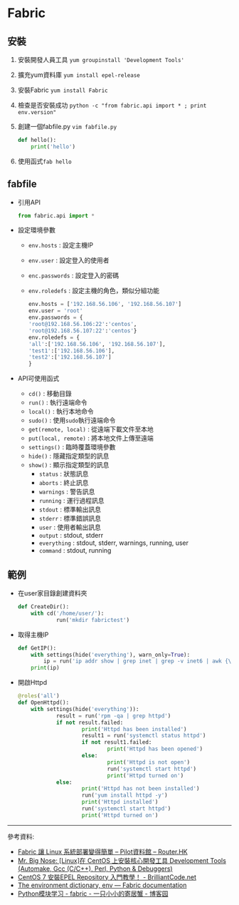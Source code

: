 # Fabric
## 安裝
1. 安裝開發人員工具 `yum groupinstall 'Development Tools'`
2. 擴充yum資料庫 `yum install epel-release`
3. 安裝Fabric `yum install Fabric`
4. 檢查是否安裝成功 `python -c "from fabric.api import * ; print env.version"`
5. 創建一個fabfile.py `vim fabfile.py`

    ```py
    def hello():
        print('hello')
    ```
6. 使用函式`fab hello`
## fabfile
- 引用API

    ```py
    from fabric.api import *
    ```
- 設定環境參數
    - `env.hosts` : 設定主機IP
    - `env.user` : 設定登入的使用者
    - `enc.passwords` : 設定登入的密碼
    - `env.roledefs` : 設定主機的角色，類似分組功能

        ```py
        env.hosts = ['192.168.56.106', '192.168.56.107']
        env.user = 'root'
        env.passwords = {
        'root@192.168.56.106:22':'centos',
        'root@192.168.56.107:22':'centos'}
        env.roledefs = {
        'all':['192.168.56.106', '192.168.56.107'],
        'test1':['192.168.56.106'],
        'test2':['192.168.56.107']
        }
        ```
- API可使用函式
    - `cd()` : 移動目錄
    - `run()` : 執行遠端命令
    - `local()` : 執行本地命令
    - `sudo()` : 使用`sudo`執行遠端命令
    - `get(remote, local)` : 從遠端下載文件至本地
    - `put(local, remote)` : 將本地文件上傳至遠端
    - `settings()` : 臨時覆蓋環境參數
    - `hide()` : 隱藏指定類型的訊息
    - `show()` : 顯示指定類型的訊息
        - `status` : 狀態訊息
        - `aborts` : 終止訊息
        - `warnings` : 警告訊息
        - `running` : 運行過程訊息
        - `stdout` : 標準輸出訊息
        - `stderr` : 標準錯誤訊息
        - `user` : 使用者輸出訊息
        - `output` : stdout, stderr
        - `everything` : stdout, stderr, warnings, running, user
        - `command` : stdout, running
## 範例
- 在user家目錄創建資料夾

    ```py
    def CreateDir():
        with cd('/home/user/'):
                run('mkdir fabrictest')
    ```
- 取得主機IP

    ```py
    def GetIP():
        with settings(hide('everything'), warn_only=True):
            ip = run('ip addr show | grep inet | grep -v inet6 | awk {\'print $2\'}')
        print(ip)
    ```
- 開啟Httpd

    ```py
    @roles('all')
    def OpenHttpd():
        with settings(hide('everything')):
                result = run('rpm -qa | grep httpd')
                if not result.failed:
                        print('Httpd has been installed')
                        result1 = run('systemctl status httpd')
                        if not result1.failed:
                                print('Httpd has been opened')
                        else:
                                print('Httpd is not open')
                                run('systemctl start httpd')
                                print('Httpd turned on')
                else:
                        print('Httpd has not been installed')
                        run('yum install httpd -y')
                        print('Httpd installed')
                        run('systemctl start httpd')
                        print('Httpd turned on')
    ```
---
參考資料:
- [Fabric 讓 Linux 系統部署變得簡單 – Pilot資料館 – Router.HK](https://www.linuxpilot.com/use-%EF%BB%BFfabric-to-easily-deploy-on-linux)
- [Mr. Big Nose: [Linux]在 CentOS 上安裝核心開發工具 Development Tools (Automake, Gcc (C/C++), Perl, Python & Debuggers)](http://mrbignose.blogspot.com/2010/04/linux-centos-development-tools-automake.html)
- [CentOS 7 安裝EPEL Repository 入門教學！ - BrilliantCode.net](https://www.brilliantcode.net/108/centos-7-install-epel-repository/)
- [The environment dictionary, env — Fabric  documentation](https://docs.fabfile.org/en/1.14/usage/env.html)
- [Python模块学习 - fabric - 一只小小的寄居蟹 - 博客园](https://www.cnblogs.com/xiao-apple36/p/9124292.html#_label6)
